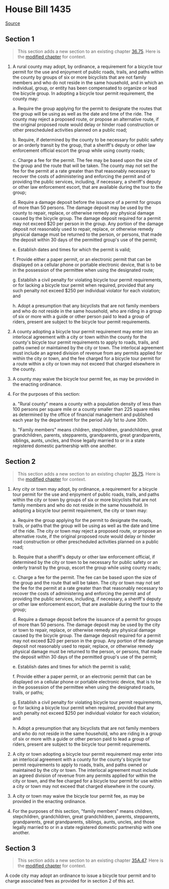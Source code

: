 # House Bill 1435

[Source](http://lawfilesext.leg.wa.gov/biennium/2021-22/Xml/Bills/House%20Bills/1435.xml)
## Section 1
> This section adds a new section to an existing chapter [36.75](/rcw/36_counties/36.075_roads_and_bridges—general_provisions.md). Here is the [modified chapter](rcw/36_counties/36.075_roads_and_bridges—general_provisions.md) for context.

1. A rural county may adopt, by ordinance, a requirement for a bicycle tour permit for the use and enjoyment of public roads, trails, and paths within the county by groups of six or more bicyclists that are not family members and who do not reside in the same household, and in which an individual, group, or entity has been compensated to organize or lead the bicycle group. In adopting a bicycle tour permit requirement, the county may:

    a. Require the group applying for the permit to designate the routes that the group will be using as well as the date and time of the ride. The county may reject a proposed route, or propose an alternative route, if the original proposed route would delay or hinder road construction or other prescheduled activities planned on a public road;

    b. Require, if determined by the county to be necessary for public safety or an orderly transit by the group, that a sheriff's deputy or other law enforcement official escort the group while using county roads;

    c. Charge a fee for the permit. The fee may be based upon the size of the group and the route that will be taken. The county may not set the fee for the permit at a rate greater than that reasonably necessary to recover the costs of administering and enforcing the permit and of providing the public services, including, if necessary, a sheriff's deputy or other law enforcement escort, that are available during the tour to the group;

    d. Require a damage deposit before the issuance of a permit for groups of more than 50 persons. The damage deposit may be used by the county to repair, replace, or otherwise remedy any physical damage caused by the bicycle group. The damage deposit required for a permit may not exceed $20 per person in the group. Any portion of the damage deposit not reasonably used to repair, replace, or otherwise remedy physical damage must be returned to the person, or persons, that made the deposit within 30 days of the permitted group's use of the permit;

    e. Establish dates and times for which the permit is valid;

    f. Provide either a paper permit, or an electronic permit that can be displayed on a cellular phone or portable electronic device, that is to be in the possession of the permittee when using the designated route;

    g. Establish a civil penalty for violating bicycle tour permit requirements, or for lacking a bicycle tour permit when required, provided that any such penalty not exceed $250 per individual violator for each violation; and

    h. Adopt a presumption that any bicyclists that are not family members and who do not reside in the same household, who are riding in a group of six or more with a guide or other person paid to lead a group of riders, present are subject to the bicycle tour permit requirements.

2. A county adopting a bicycle tour permit requirement may enter into an interlocal agreement with a city or town within the county for the county's bicycle tour permit requirements to apply to roads, trails, and paths owned or maintained by the city or town. The interlocal agreement must include an agreed division of revenue from any permits applied for within the city or town, and the fee charged for a bicycle tour permit for a route within a city or town may not exceed that charged elsewhere in the county.

3. A county may waive the bicycle tour permit fee, as may be provided in the enacting ordinance.

4. For the purposes of this section:

    a. "Rural county" means a county with a population density of less than 100 persons per square mile or a county smaller than 225 square miles as determined by the office of financial management and published each year by the department for the period July 1st to June 30th.

    b. "Family members" means children, stepchildren, grandchildren, great grandchildren, parents, stepparents, grandparents, great grandparents, siblings, aunts, uncles, and those legally married to or in a state registered domestic partnership with one another.


## Section 2
> This section adds a new section to an existing chapter [35.75](/rcw/35_cities_and_towns/35.075_streets—bicycles—paths.md). Here is the [modified chapter](rcw/35_cities_and_towns/35.075_streets—bicycles—paths.md) for context.

1. Any city or town may adopt, by ordinance, a requirement for a bicycle tour permit for the use and enjoyment of public roads, trails, and paths within the city or town by groups of six or more bicyclists that are not family members and who do not reside in the same household. In adopting a bicycle tour permit requirement, the city or town may:

    a. Require the group applying for the permit to designate the roads, trails, or paths that the group will be using as well as the date and time of the ride. The city or town may reject a proposed route, or propose an alternative route, if the original proposed route would delay or hinder road construction or other prescheduled activities planned on a public road;

    b. Require that a sheriff's deputy or other law enforcement official, if determined by the city or town to be necessary for public safety or an orderly transit by the group, escort the group while using county roads;

    c. Charge a fee for the permit. The fee can be based upon the size of the group and the route that will be taken. The city or town may not set the fee for the permit at a rate greater than that reasonably necessary to recover the costs of administering and enforcing the permit and of providing the public services, including, if necessary, a sheriff's deputy or other law enforcement escort, that are available during the tour to the group;

    d. Require a damage deposit before the issuance of a permit for groups of more than 50 persons. The damage deposit may be used by the city or town to repair, replace, or otherwise remedy any physical damage caused by the bicycle group. The damage deposit required for a permit may not exceed $20 per person in the group. Any portion of the damage deposit not reasonably used to repair, replace, or otherwise remedy physical damage must be returned to the person, or persons, that made the deposit within 30 days of the permitted group's use of the permit;

    e. Establish dates and times for which the permit is valid;

    f. Provide either a paper permit, or an electronic permit that can be displayed on a cellular phone or portable electronic device, that is to be in the possession of the permittee when using the designated roads, trails, or paths;

    g. Establish a civil penalty for violating bicycle tour permit requirements, or for lacking a bicycle tour permit when required, provided that any such penalty not exceed $250 per individual violator for each violation; and

    h. Adopt a presumption that any bicyclists that are not family members and who do not reside in the same household, who are riding in a group of six or more with a guide or other person paid to lead a group of riders, present are subject to the bicycle tour permit requirements.

2. A city or town adopting a bicycle tour permit requirement may enter into an interlocal agreement with a county for the county's bicycle tour permit requirements to apply to roads, trails, and paths owned or maintained by the city or town. The interlocal agreement must include an agreed division of revenue from any permits applied for within the city or town, and the fee charged for a bicycle tour permit for use within a city or town may not exceed that charged elsewhere in the county.

3. A city or town may waive the bicycle tour permit fee, as may be provided in the enacting ordinance.

4. For the purposes of this section, "family members" means children, stepchildren, grandchildren, great grandchildren, parents, stepparents, grandparents, great grandparents, siblings, aunts, uncles, and those legally married to or in a state registered domestic partnership with one another.


## Section 3
> This section adds a new section to an existing chapter [35A.47](/rcw/35A_optional_municipal_code/35A.47_highways_and_streets.md). Here is the [modified chapter](rcw/35A_optional_municipal_code/35A.47_highways_and_streets.md) for context.

A code city may adopt an ordinance to issue a bicycle tour permit and to charge associated fees as provided for in section 2 of this act.


